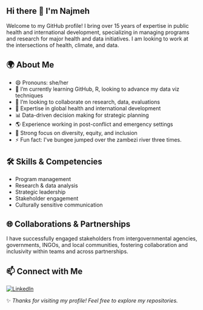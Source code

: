 ## Hi there 👋 I'm Najmeh

Welcome to my GitHub profile! I bring over 15 years of expertise in public health and international development, specializing in managing programs and research for major health and data initiatives. I am looking to work at the intersections of health, climate, and data. 

## 🌍 About Me
- 😄 Pronouns: she/her
- 🌱 I’m currently learning GitHub, R, looking to advance my data viz techniques
- 💞️ I’m looking to collaborate on research, data, evaluations
- 🏥 Expertise in global health and international development
- 📊 Data-driven decision making for strategic planning
- 🌎 Experience working in post-conflict and emergency settings
- 🤝 Strong focus on diversity, equity, and inclusion
- ⚡ Fun fact: I've bungee jumped over the zambezi river three times.

## 🛠️ Skills & Competencies
- Program management
- Research & data analysis
- Strategic leadership
- Stakeholder engagement
- Culturally sensitive communication

## 🌐 Collaborations & Partnerships
I have successfully engaged stakeholders from intergovernmental agencies, governments, INGOs, and local communities, fostering collaboration and inclusivity within teams and across partnerships.

## 📫 Connect with Me
[![LinkedIn](https://img.shields.io/badge/LinkedIn-0A66C2?style=for-the-badge&logo=linkedin&logoColor=white)](https://www.linkedin.com/in/najmeh) 

✨ *Thanks for visiting my profile! Feel free to explore my repositories.*

